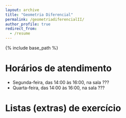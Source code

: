 ```yaml
---
layout: archive
title: "Geometria Diferencial"
permalink: /geometriadiferencialII/
author_profile: true
redirect_from:
  - /resume
---
```


{% include base_path %}

# Horários de atendimento

- Segunda-feira, das 14:00 às 16:00, na sala ???
- Quarta-feira, das 14:00 às 16:00, na sala ???

# Listas (extras) de exercício


